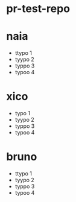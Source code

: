 # pr-test-repo

# naia
- ttypo 1
- tyypo 2
- typpo 3
- typoo 4

# xico
- typo 1
- tyypo 2
- typpo 3
- typoo 4

# bruno
- ttypo 1
- tyypo 2
- typpo 3
- typoo 4
